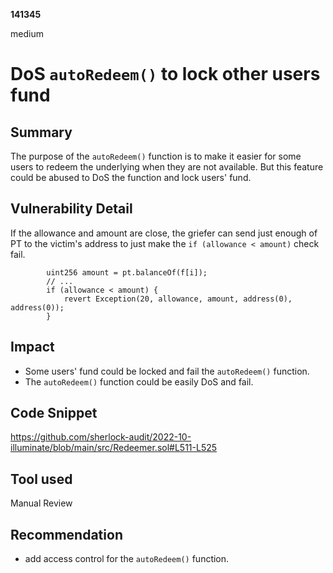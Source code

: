 __141345__

medium

# DoS `autoRedeem()` to lock other users fund

## Summary

The purpose of the `autoRedeem()` function is to make it easier for some users to redeem the underlying when they are not available. But this feature could be abused to DoS the function and lock users' fund.


## Vulnerability Detail

If the allowance and amount are close, the griefer can send just enough of PT to the victim's address to just make the `if (allowance < amount)` check fail.

```solidity
        uint256 amount = pt.balanceOf(f[i]);
        // ...
        if (allowance < amount) {
            revert Exception(20, allowance, amount, address(0), address(0));
        }
```


## Impact

- Some users' fund could be locked and fail the `autoRedeem()` function.
- The `autoRedeem()` function could be easily DoS and fail.


## Code Snippet

https://github.com/sherlock-audit/2022-10-illuminate/blob/main/src/Redeemer.sol#L511-L525


## Tool used

Manual Review

## Recommendation

- add access control for the `autoRedeem()` function.

